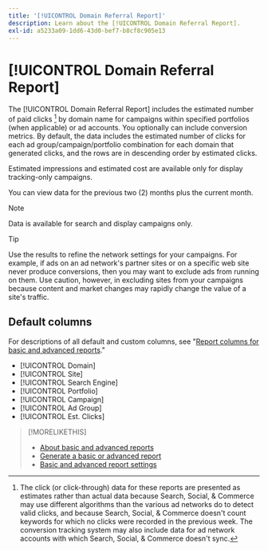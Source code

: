 ```yaml
---
title: '[!UICONTROL Domain Referral Report]'
description: Learn about the [!UICONTROL Domain Referral Report].
exl-id: a5233a09-1dd6-43d0-bef7-b8cf8c905e13
---
```

# [!UICONTROL Domain Referral Report]

<!-- If we remove this report, also remove concept topic "Domain Optimization." -->

The [!UICONTROL Domain Referral Report] includes the estimated number of paid clicks [^1] by domain name for campaigns within specified portfolios (when applicable) or ad accounts. You optionally can include conversion metrics. By default, the data includes the estimated number of clicks for each ad group/campaign/portfolio combination for each domain that generated clicks, and the rows are in descending order by estimated clicks.

Estimated impressions and estimated cost are available only for display tracking-only campaigns.

You can view data for the previous two (2) months plus the current month.

>[!NOTE]
>
>Data is available for search and display campaigns only.

>[!TIP]
>
>Use the results to refine the network settings for your campaigns. For example, if ads on an ad network's partner sites or on a specific web site never produce conversions, then you may want to exclude ads from running on them. Use caution, however, in excluding sites from your campaigns because content and market changes may rapidly change the value of a site's traffic.

[^1]: The click (or click-through) data for these reports are presented as estimates rather than actual data because Search, Social, & Commerce may use different algorithms than the various ad networks do to detect valid clicks, and because Search, Social, & Commerce doesn't count keywords for which no clicks were recorded in the previous week. The conversion tracking system may also include data for ad network accounts with which Search, Social, & Commerce doesn't sync.

## Default columns

For descriptions of all default and custom columns, see "[Report columns for basic and advanced reports](basic-advanced-report-columns.md)."

* [!UICONTROL Domain]
* [!UICONTROL Site]
* [!UICONTROL Search Engine]
* [!UICONTROL Portfolio]
* [!UICONTROL Campaign]
* [!UICONTROL Ad Group]
* [!UICONTROL Est. Clicks]

>[!MORELIKETHIS]
>
>* [About basic and advanced reports](basic-advanced-report-about.md)
>* [Generate a basic or advanced report](basic-advanced-report-generate.md)
>* [Basic and advanced report settings](basic-advanced-report-settings.md)
